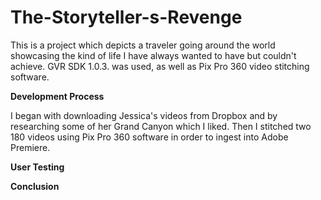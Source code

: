 # The-Storyteller-s-Revenge

This is a project which depicts a traveler going around the world showcasing the kind of life I have always wanted to have but couldn't achieve. GVR SDK 1.0.3. was used, as well as Pix Pro 360 video stitching software.

__Development Process__

I began with downloading Jessica's videos from Dropbox and by researching some of her Grand Canyon which I liked. Then I stitched two 180 videos using Pix Pro 360 software in order to ingest into Adobe Premiere.

__User Testing__

__Conclusion__
